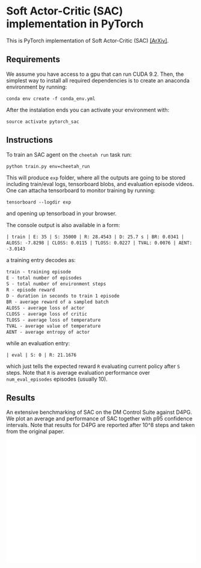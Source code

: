 # Soft Actor-Critic (SAC) implementation in PyTorch

This is PyTorch implementation of Soft Actor-Critic (SAC) [[ArXiv]](https://arxiv.org/abs/1812.05905).

## Requirements
We assume you have access to a gpu that can run CUDA 9.2. Then, the simplest way to install all required dependencies is to create an anaconda environment by running:
```
conda env create -f conda_env.yml
```
After the instalation ends you can activate your environment with:
```
source activate pytorch_sac
```

## Instructions
To train an SAC agent on the `cheetah run` task run:
```
python train.py env=cheetah_run
```
This will produce `exp` folder, where all the outputs are going to be stored including train/eval logs, tensorboard blobs, and evaluation episode videos. One can attacha tensorboard to monitor training by running:
```
tensorboard --logdir exp
```
and opening up tensorboad in your browser.

The console output is also available in a form:
```
| train | E: 35 | S: 35000 | R: 28.4543 | D: 25.7 s | BR: 0.0341 | ALOSS: -7.8298 | CLOSS: 0.0115 | TLOSS: 0.0227 | TVAL: 0.0076 | AENT: -3.0143
```
a training entry decodes as:
```
train - training episode
E - total number of episodes 
S - total number of environment steps
R - episode reward
D - duration in seconds to train 1 episode
BR - average reward of a sampled batch
ALOSS - average loss of actor
CLOSS - average loss of critic
TLOSS - average loss of temperature
TVAL - average value of temperature
AENT - average entropy of actor
```
while an evaluation entry:
```
| eval | S: 0 | R: 21.1676
```
which just tells the expected reward `R` evaluating current policy after `S` steps. Note that `R` is average evaluation performance over `num_eval_episodes` episodes (usually 10).

## Results
An extensive benchmarking of SAC on the DM Control Suite against D4PG. We plot an average and performance of SAC together with p95 confidence intervals. Note that results for D4PG are reported after 10^8 steps and taken from the original paper.
![Results](figures/dm_control.png)
